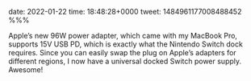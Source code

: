 date: 2022-01-22
time: 18:48:28+0000
tweet: 1484961177008488452
%%%

Apple’s new 96W power adapter, which came with my MacBook Pro, supports 15V USB PD, which is exactly what the Nintendo Switch dock requires. Since you can easily swap the plug on Apple’s adapters for different regions, I now have a universal docked Switch power supply. Awesome!
